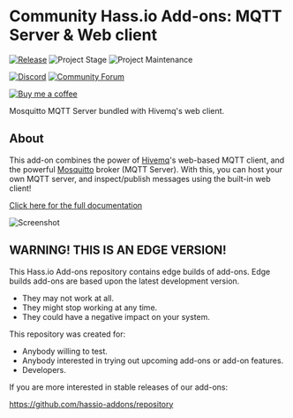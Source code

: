 # Community Hass.io Add-ons: MQTT Server & Web client

[![Release][release-shield]][release] ![Project Stage][project-stage-shield] ![Project Maintenance][maintenance-shield]

[![Discord][discord-shield]][discord] [![Community Forum][forum-shield]][forum]

[![Buy me a coffee][buymeacoffee-shield]][buymeacoffee]

Mosquitto MQTT Server bundled with Hivemq's web client.

## About

This add-on combines the power of [Hivemq][hivemq]'s
web-based MQTT client, and the powerful [Mosquitto][mosquitto]
broker (MQTT Server). With this, you can host your own MQTT server,
and inspect/publish messages using the built-in web client!

[Click here for the full documentation][docs]

![Screenshot][screenshot]

## WARNING! THIS IS AN EDGE VERSION!

This Hass.io Add-ons repository contains edge builds of add-ons. Edge builds
add-ons are based upon the latest development version.

- They may not work at all.
- They might stop working at any time.
- They could have a negative impact on your system.

This repository was created for:

- Anybody willing to test.
- Anybody interested in trying out upcoming add-ons or add-on features.
- Developers.

If you are more interested in stable releases of our add-ons:

<https://github.com/hassio-addons/repository>

[buymeacoffee-shield]: https://www.buymeacoffee.com/assets/img/guidelines/download-assets-sm-2.svg
[buymeacoffee]: https://www.buymeacoffee.com/ludeeus
[discord-shield]: https://img.shields.io/discord/478094546522079232.svg
[discord]: https://discord.me/hassioaddons
[docs]: https://github.com/hassio-addons/addon-mqtt/blob/59d5b6d/README.md
[forum-shield]: https://img.shields.io/badge/community-forum-brightgreen.svg
[forum]: https://community.home-assistant.io/t/community-hass-io-add-ons-mqtt-server-web-client/70376
[hivemq]: https://www.hivemq.com/
[maintenance-shield]: https://img.shields.io/maintenance/yes/2019.svg
[mosquitto]: https://mosquitto.org/
[project-stage-shield]: https://img.shields.io/badge/project%20stage-experimental-yellow.svg
[release-shield]: https://img.shields.io/badge/version-59d5b6d-blue.svg
[release]: https://github.com/hassio-addons/addon-mqtt/tree/59d5b6d
[screenshot]: https://github.com/hassio-addons/addon-mqtt/raw/master/images/image.png